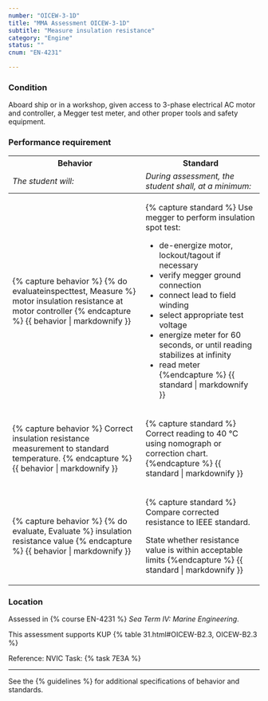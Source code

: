 ```yaml
---
number: "OICEW-3-1D"
title: "MMA Assessment OICEW-3-1D"
subtitle: "Measure insulation resistance"
category: "Engine"
status: ""
cnum: "EN-4231"

---
```

### Condition

Aboard ship or in a workshop, given access to 3-phase electrical AC motor and controller, a Megger test meter, and other proper tools and safety equipment.

### Performance requirement 

<table width='100%' class='Guidelines'>
 <thead>
 <tr>
     <th class='thirty'>Behavior</th>
     <th class='seventy'>Standard</th>
 </tr>
 <tr>
     <td><em>The student will:</em></td>
     <td><em>During assessment, the student shall, at a minimum:</em></td>
 </tr>
 </thead>
 <tbody>
 

<tr><td>

{% capture behavior %}
{% do evaluateinspecttest, Measure %} motor insulation resistance at motor controller
{% endcapture %}
{{ behavior | markdownify }}

</td><td>

{% capture standard %}
Use megger to perform insulation spot test:

  * de-energize motor, lockout/tagout if necessary
  * verify megger ground connection
  * connect lead to field winding
  * select appropriate test voltage
  * energize meter for 60 seconds, or until reading stabilizes at infinity
  * read meter
{%endcapture %}
{{ standard | markdownify }}

</td></tr>



<tr><td>

{% capture behavior %}
Correct insulation resistance measurement to standard temperature.
{% endcapture %}
{{ behavior | markdownify }}

</td><td>

{% capture standard %}
Correct reading to 40 °C using nomograph or correction chart.
{%endcapture %}
{{ standard | markdownify }}

</td></tr>



<tr><td>

{% capture behavior %}
{% do evaluate, Evaluate %} insulation resistance value
{% endcapture %}
{{ behavior | markdownify }}

</td><td>

{% capture standard %}
Compare corrected resistance to IEEE standard.

State whether resistance value is within acceptable limits
{%endcapture %}
{{ standard | markdownify }}

</td></tr>



 </tbody>
 </table>

### Location

Assessed in  {% course  EN-4231 %}  *Sea Term IV: Marine Engineering*.

This assessment supports KUP {% table 31.html#OICEW-B2.3, OICEW-B2.3 %}

Reference: NVIC Task: {% task 7E3A  %}

***



See the {% guidelines %} for additional specifications of behavior and standards.